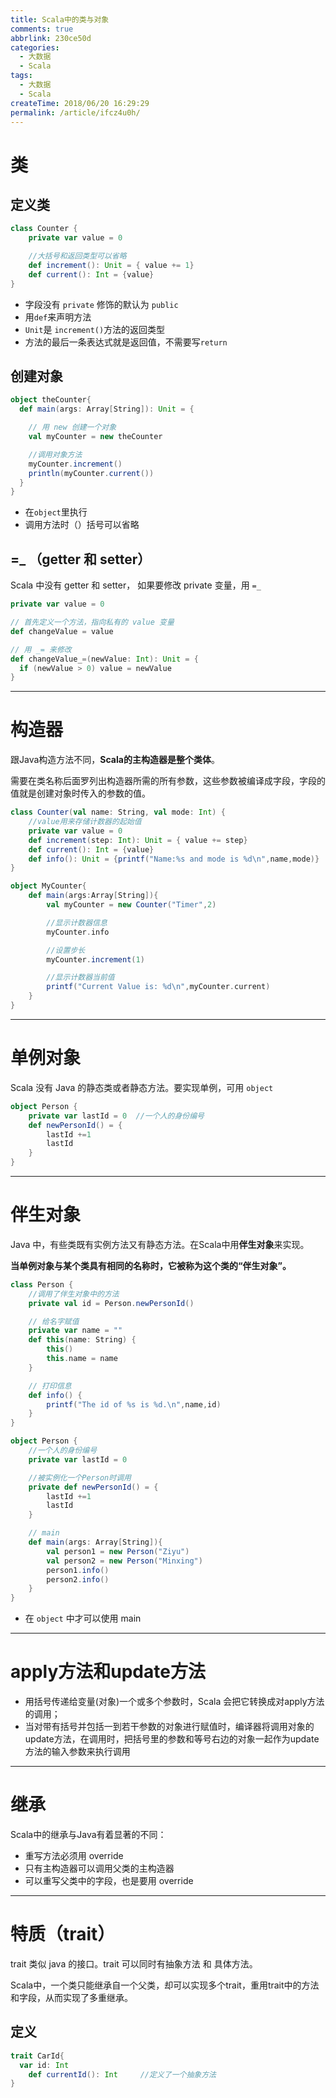 ```yaml
---
title: Scala中的类与对象
comments: true
abbrlink: 230ce50d
categories:
  - 大数据
  - Scala
tags:
  - 大数据
  - Scala
createTime: 2018/06/20 16:29:29
permalink: /article/ifcz4u0h/
---
```



<!-- more -->

# 类

## 定义类

```scala
class Counter {
    private var value = 0

    //大括号和返回类型可以省略
    def increment(): Unit = { value += 1}
    def current(): Int = {value}
}
```

- 字段没有 `private` 修饰的默认为 `public`
- 用`def`来声明方法
- `Unit`是 `increment()`方法的返回类型
- 方法的最后一条表达式就是返回值，不需要写`return`


## 创建对象

```scala
object theCounter{
  def main(args: Array[String]): Unit = {

    // 用 new 创建一个对象
    val myCounter = new theCounter

    //调用对象方法
    myCounter.increment()
    println(myCounter.current())
  }
}
```

- 在`object`里执行
- 调用方法时（）括号可以省略

## =_ （getter 和 setter）

Scala 中没有 getter 和 setter， 如果要修改 private 变量，用 `=_`

```scala
private var value = 0

// 首先定义一个方法，指向私有的 value 变量
def changeValue = value

// 用 _= 来修改
def changeValue_=(newValue: Int): Unit = {
  if (newValue > 0) value = newValue
}
```

---

# 构造器

跟Java构造方法不同，**Scala的主构造器是整个类体**。

需要在类名称后面罗列出构造器所需的所有参数，这些参数被编译成字段，字段的值就是创建对象时传入的参数的值。

```scala
class Counter(val name: String, val mode: Int) {
    //value用来存储计数器的起始值
    private var value = 0
    def increment(step: Int): Unit = { value += step}
    def current(): Int = {value}
    def info(): Unit = {printf("Name:%s and mode is %d\n",name,mode)}
}

object MyCounter{
    def main(args:Array[String]){       
        val myCounter = new Counter("Timer",2)

        //显示计数器信息
        myCounter.info  

        //设置步长
        myCounter.increment(1)  

        //显示计数器当前值
        printf("Current Value is: %d\n",myCounter.current)
    }
}
```

---

# 单例对象

Scala 没有 Java 的静态类或者静态方法。要实现单例，可用 `object`

```scala
object Person {
    private var lastId = 0  //一个人的身份编号
    def newPersonId() = {
        lastId +=1
        lastId
    }
}
```

---

# 伴生对象

Java 中，有些类既有实例方法又有静态方法。在Scala中用**伴生对象**来实现。

**当单例对象与某个类具有相同的名称时，它被称为这个类的“伴生对象”。**

```scala
class Person {
    //调用了伴生对象中的方法
    private val id = Person.newPersonId()

    // 给名字赋值
    private var name = ""
    def this(name: String) {
        this()
        this.name = name
    }

    // 打印信息
    def info() {
        printf("The id of %s is %d.\n",name,id)
    }
}

object Person {
    //一个人的身份编号
    private var lastId = 0  

    //被实例化一个Person时调用
    private def newPersonId() = {
        lastId +=1
        lastId
    }

    // main
    def main(args: Array[String]){
        val person1 = new Person("Ziyu")
        val person2 = new Person("Minxing")
        person1.info()
        person2.info()      
    }
}
```

- 在 `object` 中才可以使用 main

---

# apply方法和update方法

- 用括号传递给变量(对象)一个或多个参数时，Scala 会把它转换成对apply方法的调用；
- 当对带有括号并包括一到若干参数的对象进行赋值时，编译器将调用对象的update方法，在调用时，把括号里的参数和等号右边的对象一起作为update方法的输入参数来执行调用

---

# 继承

Scala中的继承与Java有着显著的不同：
- 重写方法必须用 override
- 只有主构造器可以调用父类的主构造器
- 可以重写父类中的字段，也是要用 override

---

# 特质（trait）

trait 类似 java 的接口。trait 可以同时有抽象方法 和 具体方法。

Scala中，一个类只能继承自一个父类，却可以实现多个trait，重用trait中的方法和字段，从而实现了多重继承。

## 定义

```scala
trait CarId{
  var id: Int
    def currentId(): Int     //定义了一个抽象方法
}
```
